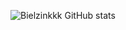 ![Bielzinkkk GitHub stats](https://github-readme-stats.vercel.app/api?username=bielzinkkk&show_icons=true&theme=radical)
